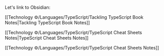 Let's link to Obsidian:

[[Technology ⚙️/Languages/TypeScript/Tackling TypeScript Book Notes|Tackling TypeScript Book Notes]]

[[Technology ⚙️/Languages/TypeScript/TypeScript Cheat Sheets Notes|TypeScript Cheat Sheets Notes]]

[[Technology ⚙️/Languages/TypeScript/TypeScript Cheat Sheets Notes]]
